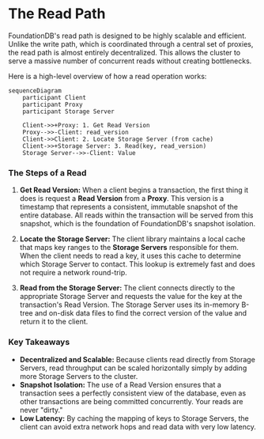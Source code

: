 # The Read Path

<!-- toc -->

FoundationDB's read path is designed to be highly scalable and efficient. Unlike the write path, which is coordinated through a central set of proxies, the read path is almost entirely decentralized. This allows the cluster to serve a massive number of concurrent reads without creating bottlenecks.

Here is a high-level overview of how a read operation works:

```mermaid
sequenceDiagram
    participant Client
    participant Proxy
    participant Storage Server

    Client->>+Proxy: 1. Get Read Version
    Proxy-->>-Client: read_version
    Client->>Client: 2. Locate Storage Server (from cache)
    Client->>+Storage Server: 3. Read(key, read_version)
    Storage Server-->>-Client: Value
```

### The Steps of a Read

1.  **Get Read Version:** When a client begins a transaction, the first thing it does is request a **Read Version** from a **Proxy**. This version is a timestamp that represents a consistent, immutable snapshot of the entire database. All reads within the transaction will be served from this snapshot, which is the foundation of FoundationDB's snapshot isolation.

2.  **Locate the Storage Server:** The client library maintains a local cache that maps key ranges to the **Storage Servers** responsible for them. When the client needs to read a key, it uses this cache to determine which Storage Server to contact. This lookup is extremely fast and does not require a network round-trip.

3.  **Read from the Storage Server:** The client connects directly to the appropriate Storage Server and requests the value for the key at the transaction's Read Version. The Storage Server uses its in-memory B-tree and on-disk data files to find the correct version of the value and return it to the client.

### Key Takeaways

*   **Decentralized and Scalable:** Because clients read directly from Storage Servers, read throughput can be scaled horizontally simply by adding more Storage Servers to the cluster.
*   **Snapshot Isolation:** The use of a Read Version ensures that a transaction sees a perfectly consistent view of the database, even as other transactions are being committed concurrently. Your reads are never "dirty."
*   **Low Latency:** By caching the mapping of keys to Storage Servers, the client can avoid extra network hops and read data with very low latency.
